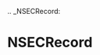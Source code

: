 [//]: # (THE CONTENT BELOW IS GENERATED. DO NOT EDIT.)
.. _NSECRecord:

# NSECRecord
[//]: # (ADD YOUR NOTES BELOW. THESE WILL BE PICKED EVERY TIME THE DOCS ARE REGENERATED. //end)
